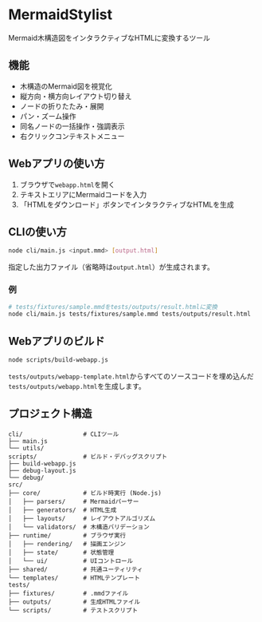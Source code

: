 # MermaidStylist

Mermaid木構造図をインタラクティブなHTMLに変換するツール

## 機能

- 木構造のMermaid図を視覚化
- 縦方向・横方向レイアウト切り替え
- ノードの折りたたみ・展開
- パン・ズーム操作
- 同名ノードの一括操作・強調表示
- 右クリックコンテキストメニュー

## Webアプリの使い方

1. ブラウザで`webapp.html`を開く
2. テキストエリアにMermaidコードを入力
3. 「HTMLをダウンロード」ボタンでインタラクティブなHTMLを生成

## CLIの使い方

```bash
node cli/main.js <input.mmd> [output.html]
```

指定した出力ファイル（省略時は`output.html`）が生成されます。

### 例

```bash
# tests/fixtures/sample.mmdをtests/outputs/result.htmlに変換
node cli/main.js tests/fixtures/sample.mmd tests/outputs/result.html
```

## Webアプリのビルド

```bash
node scripts/build-webapp.js
```

`tests/outputs/webapp-template.html`からすべてのソースコードを埋め込んだ`tests/outputs/webapp.html`を生成します。

## プロジェクト構造

```
cli/                 # CLIツール
├── main.js
└── utils/
scripts/             # ビルド・デバッグスクリプト
├── build-webapp.js
├── debug-layout.js
└── debug/
src/
├── core/            # ビルド時実行 (Node.js)
│   ├── parsers/     # Mermaidパーサー
│   ├── generators/  # HTML生成
│   ├── layouts/     # レイアウトアルゴリズム
│   └── validators/  # 木構造バリデーション
├── runtime/         # ブラウザ実行
│   ├── rendering/   # 描画エンジン
│   ├── state/       # 状態管理
│   └── ui/          # UIコントロール
├── shared/          # 共通ユーティリティ
└── templates/       # HTMLテンプレート
tests/
├── fixtures/        # .mmdファイル
├── outputs/         # 生成HTMLファイル
└── scripts/         # テストスクリプト
```
